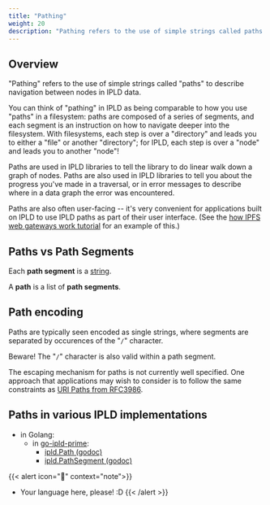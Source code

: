 ```yaml
---
title: "Pathing"
weight: 20
description: "Pathing refers to the use of simple strings called paths to describe navigation between nodes in IPLD data."
---
```


## Overview

"Pathing" refers to the use of simple strings called "paths" to describe navigation between nodes in IPLD data.

You can think of "pathing" in IPLD as being comparable to how you use "paths" in a filesystem:
paths are composed of a series of segments, and each segment is an instruction on how to navigate deeper into the filesystem.
With filesystems, each step is over a "directory" and leads you to either a "file" or another "directory";
for IPLD, each step is over a "node" and leads you to another "node"!

Paths are used in IPLD libraries to tell the library to do linear walk down a graph of nodes.
Paths are also used in IPLD libraries to tell you about the progress you've made in a traversal,
or in error messages to describe where in a data graph the error was encountered.

Paths are also often user-facing -- it's very convenient for applications built on IPLD to use IPLD paths as part of their user interface.
(See the [how IPFS web gateways work tutorial](/docs/synthesis/how-ipfs-web-gateways-work/) for an example of this.)

## Paths vs Path Segments

Each **path segment** is a [string](../kinds/#string-kind).

A **path** is a list of **path segments**.

## Path encoding

Paths are typically seen encoded as single strings, where segments are separated by occurences of the "`/`" character.

Beware!  The "`/`" character is also valid within a path segment.

The escaping mechanism for paths is not currently well specified.
One approach that applications may wish to consider is to follow the same constraints
as [URI Paths from RFC3986](https://tools.ietf.org/html/rfc3986#section-3.3).

## Paths in various IPLD implementations

- in Golang:
  - in [go-ipld-prime](https://github.com/ipld/go-ipld-prime):
    - [ipld.Path (godoc)](https://godoc.org/github.com/ipld/go-ipld-prime#Path)
    - [ipld.PathSegment (godoc)](https://godoc.org/github.com/ipld/go-ipld-prime#PathSegment)

{{< alert icon="📝" context="note">}}

- Your language here, please!  :D
{{< /alert >}}
